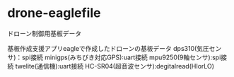 # drone-eaglefile
ドローン制御用基板データ

基板作成支援アプリeagleで作成したドローンの基板データ
dps310(気圧センサ)：spi接続
minigps(みちびき対応GPS):uart接続
mpu9250(9軸センサ):spi接続
twelite(通信機):uart接続
HC-SR04(超音波センサ):degitalread(HIorLO)
